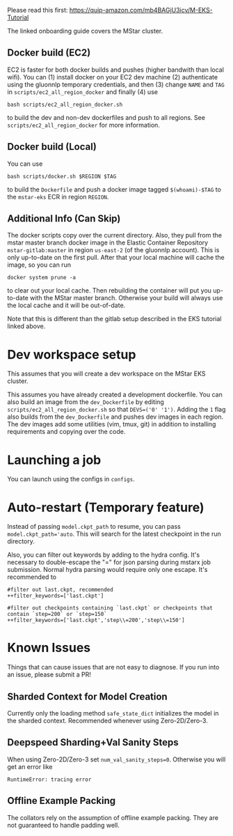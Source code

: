Please read this first: https://quip-amazon.com/mb4BAGjU3icv/M-EKS-Tutorial

The linked onboarding guide covers the MStar cluster.

## Docker build (EC2) 

EC2 is faster for both docker builds and pushes (higher bandwith than local wifi). You can (1) install docker on your EC2 dev machine (2) authenticate using the gluonnlp temporary credentials, and then (3) change `NAME` and `TAG` in `scripts/ec2_all_region_docker` and finally (4) use 
```
bash scripts/ec2_all_region_docker.sh
```
to build the dev and non-dev dockerfiles and push to all regions. See `scripts/ec2_all_region_docker` for more information. 

## Docker build (Local)

You can use
```
bash scripts/docker.sh $REGION $TAG
```
to build the `Dockerfile` and push a docker image tagged `$(whoami)-$TAG` to the `mstar-eks` ECR in region `REGION`.

## Additional Info (Can Skip)

The docker scripts copy over the current directory. Also, they pull from the mstar master branch docker image in the Elastic Container Repository `mstar-gitlab:master` in region `us-east-2` (of the gluonnlp account). This is only up-to-date on the first pull. After that your local machine will cache the image, so you can run 
```
docker system prune -a
```
to clear out your local cache. Then rebuilding the container will put you up-to-date with the MStar master branch. Otherwise your build will always use the local cache and it will be out-of-date.

Note that this is different than the gitlab setup described in the EKS tutorial linked above. 


# Dev workspace setup
This assumes that you will create a dev workspace on the MStar EKS cluster.

This assumes you have already created a development dockerfile. You can also build an image from the `dev_Dockerfile` by editing `scripts/ec2_all_region_docker.sh` so that `DEVS=('0' '1')`. Adding the `1` flag also builds from the `dev_Dockerfile` and pushes dev images in each region.
The dev images add some utilities (vim, tmux, git) in addition to installing requirements and copying over the code.

# Launching a job

You can launch using the configs in `configs`.

# Auto-restart (Temporary feature)

Instead of passing `model.ckpt_path` to resume, you can pass `model.ckpt_path='auto`. This will search for the latest checkpoint in the run directory.

Also, you can filter out keywords by adding to the hydra config. It's necessary to double-escape the "=" for json parsing during mstarx job submission. Normal hydra parsing would require only one escape. It's recommended to 
```
#filter out last.ckpt, recommended
++filter_keywords=['last.ckpt']

#filter out checkpoints containing `last.ckpt` or checkpoints that contain `step=200` or `step=150`
++filter_keywords=['last.ckpt','step\\=200','step\\=150']
```


# Known Issues

Things that can cause issues that are not easy to diagnose. If you run into an issue, please submit a PR!

## Sharded Context for Model Creation

Currently only the loading method `safe_state_dict` initializes the model in the sharded context. Recommended whenever using Zero-2D/Zero-3.


## Deepspeed Sharding+Val Sanity Steps

When using Zero-2D/Zero-3 set `num_val_sanity_steps=0`. Otherwise you will get an error like
``` 
RuntimeError: tracing error
```

## Offline Example Packing

The collators rely on the assumption of offline example packing. They are not guaranteed to handle padding well.


